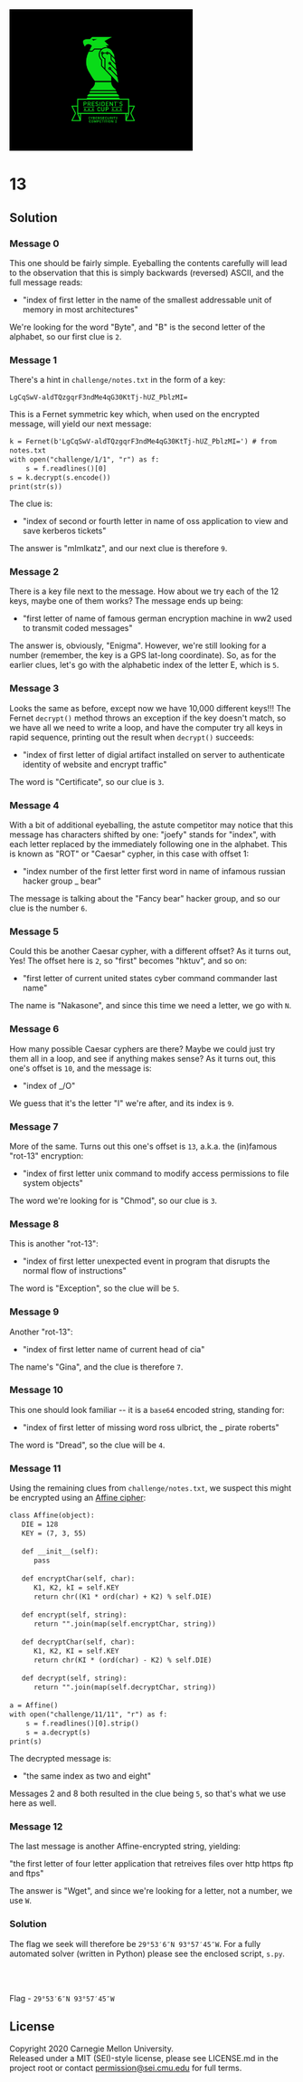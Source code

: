 <img src="../../../pc1-logo.png" height="250px">


# 13

## Solution

### Message 0
This one should be fairly simple. Eyeballing the contents carefully will lead
to the observation that this is simply backwards (reversed) ASCII, and the full
message reads:

- "index of first letter in the name of the smallest addressable unit of memory
in most architectures"

We're looking for  the word "Byte", and "B" is the second letter of the
alphabet, so our first clue is `2`.

### Message 1
There's a hint in `challenge/notes.txt` in the form of a key:

```
LgCqSwV-aldTQzgqrF3ndMe4qG30KtTj-hUZ_PblzMI=
```

This is a Fernet symmetric key which, when used on the encrypted message, will
yield our next message:

```
k = Fernet(b'LgCqSwV-aldTQzgqrF3ndMe4qG30KtTj-hUZ_PblzMI=') # from notes.txt
with open("challenge/1/1", "r") as f:
    s = f.readlines()[0]
s = k.decrypt(s.encode())
print(str(s))
```

The clue is:

- "index of second or fourth letter in name of oss application to view and
save kerberos tickets"

The answer is "mImIkatz", and our next clue is therefore `9`.

### Message 2
There is a key file next to the message. How about we try each of the 12 keys,
maybe one of them works? The message ends up being:

- "first letter of name of famous german encryption machine in ww2 used to
transmit coded messages"

The answer is, obviously, "Enigma". However, we're still looking for a number
(remember, the key is a GPS lat-long coordinate). So, as for the earlier clues,
let's go with the alphabetic index of the letter E, which is `5`.

### Message 3
Looks the same as before, except now we have 10,000 different keys!!!
The Fernet `decrypt()` method throws an exception if the key doesn't match,
so we have all we need to write a loop, and have the computer try all keys
in rapid sequence, printing out the result when `decrypt()` succeeds:

- "index of first letter of digial artifact installed on server to authenticate
identity of website and encrypt traffic"

The word is "Certificate", so our clue is `3`.

### Message 4
With a bit of additional eyeballing, the astute competitor may notice that this
message has characters shifted by one: "joefy" stands for "index", with each
letter replaced by the immediately following one in the alphabet. This is known
as "ROT" or "Caesar" cypher, in this case with offset 1:

- "index number of the first letter first word in name of infamous russian
hacker group _ bear"

The message is talking about the "Fancy bear" hacker group, and so our clue is
the number `6`.

### Message 5
Could this be another Caesar cypher, with a different offset? As it turns out,
Yes! The offset here is `2`, so "first" becomes "hktuv", and so on:

- "first letter of current united states cyber command commander last name"

The name is "Nakasone", and since this time we need a letter, we go with `N`.

### Message 6
How many possible Caesar cyphers are there? Maybe we could just try them all
in a loop, and see if anything makes sense? As it turns out, this one's offset
is `10`, and the message is:

- "index of _/O"

We guess that it's the letter "I" we're after, and its index is `9`.

### Message 7
More of the same. Turns out this one's offset is `13`, a.k.a. the (in)famous
"rot-13" encryption:

- "index of first letter unix command to modify access permissions to file
system objects"

The word we're looking for is "Chmod", so our clue is `3`.

### Message 8
This is another "rot-13":

- "index of first letter unexpected event in program that disrupts the normal
flow of instructions"

The word is "Exception", so the clue will be `5`.

### Message 9
Another "rot-13":

- "index of first letter name of current head of cia"

The name's "Gina", and the clue is therefore `7`.

### Message 10
This one should look familiar -- it is a `base64` encoded string, standing for:

- "index of first letter of missing word ross ulbrict, the _ pirate roberts"

The word is "Dread", so the clue will be `4`.

### Message 11
Using the remaining clues from `challenge/notes.txt`, we suspect this might be
encrypted using an [Affine cipher](https://en.wikipedia.org/wiki/Affine_cipher):

```
class Affine(object):
   DIE = 128
   KEY = (7, 3, 55)

   def __init__(self):
      pass

   def encryptChar(self, char):
      K1, K2, kI = self.KEY
      return chr((K1 * ord(char) + K2) % self.DIE)

   def encrypt(self, string):
      return "".join(map(self.encryptChar, string))

   def decryptChar(self, char):
      K1, K2, KI = self.KEY
      return chr(KI * (ord(char) - K2) % self.DIE)

   def decrypt(self, string):
      return "".join(map(self.decryptChar, string))

a = Affine()
with open("challenge/11/11", "r") as f:
    s = f.readlines()[0].strip()
    s = a.decrypt(s)
print(s)
```

The decrypted message is:

- "the same index as two and eight"

Messages 2 and 8 both resulted in the clue being `5`, so that's what we use
here as well.

### Message 12
The last message is another Affine-encrypted string, yielding:

"the first letter of four letter application that retreives files over http
https ftp and ftps"

The answer is "Wget", and since we're looking for a letter, not a number, we
use `W`.

### Solution
The flag we seek will therefore be `29°53′6″N 93°57′45″W`. For a fully
automated solver (written in Python) please see the enclosed script, `s.py`.

<br><br>

Flag - `29°53′6″N 93°57′45″W`


## License
Copyright 2020 Carnegie Mellon University.  
Released under a MIT (SEI)-style license, please see LICENSE.md in the project root or contact permission@sei.cmu.edu for full terms.

